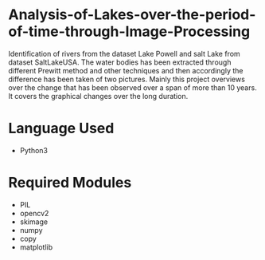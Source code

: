 # Analysis-of-Lakes-over-the-period-of-time-through-Image-Processing
Identification of rivers from the dataset Lake Powell and salt Lake from dataset SaltLakeUSA. The water bodies has been extracted through different Prewitt method and other techniques and then accordingly the difference has been taken of two pictures. Mainly this project overviews over the change that has been observed over a span of more than 10 years. It covers the graphical changes over the long duration.
# Language Used
* Python3
# Required Modules
* PIL
* opencv2
* skimage
* numpy
* copy
* matplotlib
